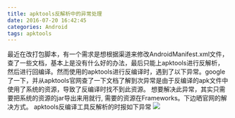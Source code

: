 ```yaml
---
title: apktools反解析中的异常处理
date: 2016-07-20 16:42:45
categories: Android
tags: apktools
---
```

最近在改打包脚本，有一个需求是想根据渠道来修改AndroidManifest.xml文件，查了一些文档，基本上是没有什么好的办法，最后只能上apktools进行反解析，然后进行回编译。然而使用的apktools进行反编译时，遇到了以下异常。google了一下，并从apktools官网查了一下文档了解到次异常是由于反编译的apk文件中使用了系统的资源，导致了反编译时找不到此资源。
想要解决此异常，其实只需要把系统的资源的jar导出来用就行, 需要的资源在Frameworks。下边晒官网的解决方式。
apktools反编译工具反解析的时报如下异常
![](apktools反解析中的异常处理/Snip20160720_5.png)
